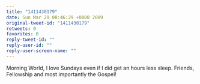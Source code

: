```yaml
---
title: "1411430179"
date: Sun Mar 29 08:46:29 +0000 2009
original-tweet-id: "1411430179"
retweets: 0
favorites: 0
reply-tweet-id: ""
reply-user-id: ""
reply-user-screen-name: ""
---
```

Morning World, I love Sundays even if I did get an hours less sleep. Friends, Fellowship and most importantly the Gospel!
